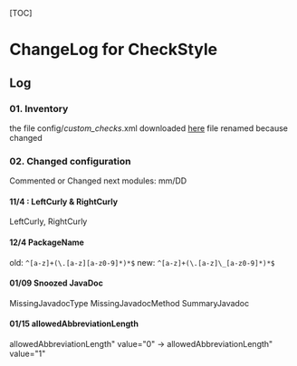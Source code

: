[TOC]

# ChangeLog for CheckStyle
 
## Log

### 01. Inventory

the file config/_custom_checks_.xml downloaded [here](https://github.com/checkstyle/checkstyle/blob/master/src/main/resources/google_checks.xml)
file renamed because changed 

### 02. Changed configuration

Commented or Changed next modules:
     mm/DD

#### 11/4 : LeftCurly & RightCurly

LeftCurly, RightCurly

#### 12/4 PackageName

old: `^[a-z]+(\.[a-z][a-z0-9]*)*$`
new: `^[a-z]+(\.[a-z]\_[a-z0-9]*)*$`

#### 01/09 Snoozed JavaDoc 

MissingJavadocType
MissingJavadocMethod
SummaryJavadoc

#### 01/15 allowedAbbreviationLength

allowedAbbreviationLength" value="0" -> allowedAbbreviationLength" value="1"